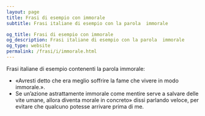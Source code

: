 ```yaml
---
layout: page
title: Frasi di esempio con immorale 
subtitle: Frasi italiane di esempio con la parola  immorale

og_title: Frasi di esempio con immorale 
og_description: Frasi italiane di esempio con la parola  immorale
og_type: website
permalink: /frasi/i/immorale.html
---
```


Frasi italiane di esempio contenenti la parola immorale:


- «Avresti detto che era meglio soffrire la fame che vivere in modo immorale.».
- Se un’azione astrattamente immorale come mentire serve a salvare delle vite umane, allora diventa morale in concreto» dissi parlando veloce, per evitare che qualcuno potesse arrivare prima di me.
